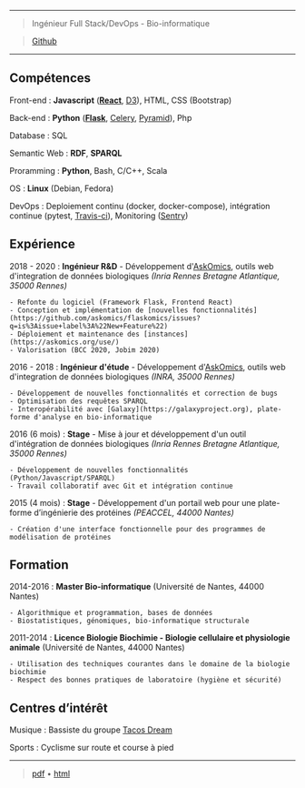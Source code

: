 <!--
.. title: CV
.. slug: index
.. date: 2020-06-03 16:04:11 UTC+02:00
.. tags: 
.. category: 
.. link: 
.. description: 
.. type: text
.. hidetitle: true
-->

---

>  Ingénieur Full Stack/DevOps - Bio-informatique


> [Github](https://github.com/xgaia)

----

Compétences
--------------------

Front-end
:    **Javascript** (**[React](https://reactjs.org)**, [D3](https://d3js.org/)), HTML, CSS (Bootstrap)

Back-end
:    **Python** (**[Flask](https://flask.palletsprojects.com)**, [Celery](https://www.celeryproject.org), [Pyramid](https://trypyramid.com/)), Php

Database
:    SQL 

Semantic Web
:    **RDF**, **SPARQL**

Proramming
:    **Python**, Bash, C/C++, Scala

OS
:    **Linux** (Debian, Fedora)

DevOps
:    Deploiement continu (docker, docker-compose), intégration continue (pytest, [Travis-ci](https://travis-ci.org)), Monitoring ([Sentry](https://sentry.io))


Expérience
--------------------

2018 - 2020
:   **Ingénieur R&D** - Développement d'[AskOmics](http://github.com/askomics/flaskomics), outils web d'integration de données biologiques
    *(Inria Rennes Bretagne Atlantique, 35000 Rennes)*

    - Refonte du logiciel (Framework Flask, Frontend React)
    - Conception et implémentation de [nouvelles fonctionnalités](https://github.com/askomics/flaskomics/issues?q=is%3Aissue+label%3A%22New+Feature%22)
    - Déploiement et maintenance des [instances](https://askomics.org/use/)
    - Valorisation (BCC 2020, Jobim 2020)

2016 - 2018
:   **Ingénieur d'étude** - Développement d'[AskOmics](http://github.com/askomics/askomics), outils web d'integration de données biologiques
    *(INRA, 35000 Rennes)*

    - Développement de nouvelles fonctionnalités et correction de bugs
    - Optimisation des requêtes SPARQL
    - Interopérabilité avec [Galaxy](https://galaxyproject.org), plate-forme d'analyse en bio-informatique


2016 (6 mois)
:   **Stage** - Mise à jour et développement d'un outil d'intégration de données biologiques
*(Inria Rennes Bretagne Atlantique, 35000 Rennes)*

    - Développement de nouvelles fonctionnalités (Python/Javascript/SPARQL)
    - Travail collaboratif avec Git et intégration continue


2015 (4 mois)
:   **Stage** - Développement d'un portail web pour une plate-forme d’ingénierie des protéines
    *(PEACCEL, 44000 Nantes)*

    - Création d'une interface fonctionnelle pour des programmes de modélisation de protéines



Formation
---------

2014-2016
:   **Master Bio-informatique** (Université de Nantes, 44000 Nantes)

    - Algorithmique et programmation, bases de données
    - Biostatistiques, génomiques, bio-informatique structurale

2011-2014
:   **Licence Biologie Biochimie - Biologie cellulaire et physiologie animale** (Université de Nantes, 44000 Nantes)

    - Utilisation des techniques courantes dans le domaine de la biologie biochimie
    - Respect des bonnes pratiques de laboratoire (hygiène et sécurité)

Centres d’intérêt
------------------------

Musique
:   Bassiste du groupe [Tacos Dream](https://tacosdream.fr)

Sports
:   Cyclisme sur route et course à pied


----

> [pdf](https://me.xgaia.fr/resume.pdf) • [html](https://me.xgaia.fr)

